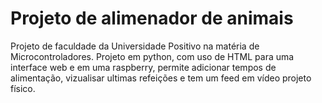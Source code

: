 <h1>Projeto de alimenador de animais</h1>
<p>Projeto de faculdade da Universidade Positivo na matéria de Microcontroladores. Projeto em python, com uso de HTML para uma interface web e em uma raspberry, permite adicionar tempos de alimentação, vizualisar ultimas refeições e tem um feed em vídeo projeto físico.</p>

